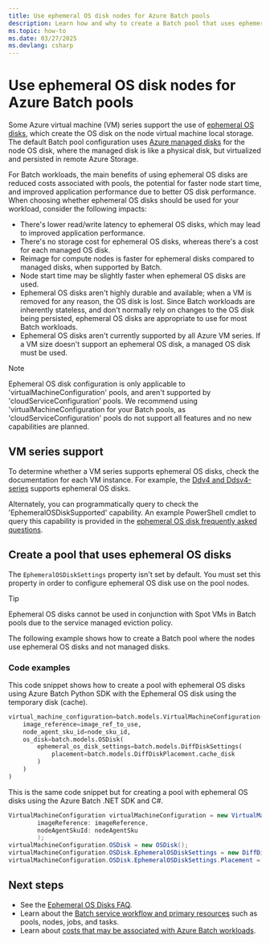 ```yaml
---
title: Use ephemeral OS disk nodes for Azure Batch pools
description: Learn how and why to create a Batch pool that uses ephemeral OS disk nodes.
ms.topic: how-to
ms.date: 03/27/2025
ms.devlang: csharp
---
```


# Use ephemeral OS disk nodes for Azure Batch pools

Some Azure virtual machine (VM) series support the use of [ephemeral OS disks](/azure/virtual-machines/ephemeral-os-disks), which create the OS disk on the node virtual machine local storage. The default Batch pool configuration uses [Azure managed disks](/azure/virtual-machines/managed-disks-overview) for the node OS disk, where the managed disk is like a physical disk, but virtualized and persisted in remote Azure Storage.

For Batch workloads, the main benefits of using ephemeral OS disks are reduced costs associated with pools, the potential for faster node start time, and improved application performance due to better OS disk performance. When choosing whether ephemeral OS disks should be used for your workload, consider the following impacts:

- There's lower read/write latency to ephemeral OS disks, which may lead to improved application performance.
- There's no storage cost for ephemeral OS disks, whereas there's a cost for each managed OS disk.
- Reimage for compute nodes is faster for ephemeral disks compared to managed disks, when supported by Batch.
- Node start time may be slightly faster when ephemeral OS disks are used.
- Ephemeral OS disks aren't highly durable and available; when a VM is removed for any reason, the OS disk is lost. Since Batch workloads are inherently stateless, and don't normally rely on changes to the OS disk being persisted, ephemeral OS disks are appropriate to use for most Batch workloads.
- Ephemeral OS disks aren't currently supported by all Azure VM series. If a VM size doesn't support an ephemeral OS disk, a managed OS disk must be used.

> [!NOTE]
> Ephemeral OS disk configuration is only applicable to 'virtualMachineConfiguration' pools, and aren't supported by 'cloudServiceConfiguration’ pools. We recommend using 'virtualMachineConfiguration for your Batch pools, as 'cloudServiceConfiguration' pools do not support all features and no new capabilities are planned.

## VM series support

To determine whether a VM series supports ephemeral OS disks, check the documentation for each VM instance. For example, the [Ddv4 and Ddsv4-series](/azure/virtual-machines/ddv4-ddsv4-series) supports ephemeral OS disks.

Alternately, you can programmatically query to check the 'EphemeralOSDiskSupported' capability. An example PowerShell cmdlet to query this capability is provided in the [ephemeral OS disk frequently asked questions](/azure/virtual-machines/ephemeral-os-disks-faq).

## Create a pool that uses ephemeral OS disks

The `EphemeralOSDiskSettings` property isn't set by default. You must set this property in order to configure ephemeral OS disk use on the pool nodes.

> [!TIP]
> Ephemeral OS disks cannot be used in conjunction with Spot VMs in Batch pools due to the service managed eviction policy.

The following example shows how to create a Batch pool where the nodes use ephemeral OS disks and not managed disks.

### Code examples

This code snippet shows how to create a pool with ephemeral OS disks using Azure Batch Python SDK with the Ephemeral OS disk using the temporary disk (cache).

```python
virtual_machine_configuration=batch.models.VirtualMachineConfiguration(
    image_reference=image_ref_to_use,
    node_agent_sku_id=node_sku_id,
    os_disk=batch.models.OSDisk(
        ephemeral_os_disk_settings=batch.models.DiffDiskSettings(
            placement=batch.models.DiffDiskPlacement.cache_disk
        )
    )
)
```

This is the same code snippet but for creating a pool with ephemeral OS disks using the Azure Batch .NET SDK and C#. 

```csharp
VirtualMachineConfiguration virtualMachineConfiguration = new VirtualMachineConfiguration(
        imageReference: imageReference,
        nodeAgentSkuId: nodeAgentSku
        );
virtualMachineConfiguration.OSDisk = new OSDisk();
virtualMachineConfiguration.OSDisk.EphemeralOSDiskSettings = new DiffDiskSettings();
virtualMachineConfiguration.OSDisk.EphemeralOSDiskSettings.Placement = DiffDiskPlacement.CacheDisk;
```

## Next steps

- See the [Ephemeral OS Disks FAQ](/azure/virtual-machines/ephemeral-os-disks-faq).
- Learn about the [Batch service workflow and primary resources](batch-service-workflow-features.md) such as pools, nodes, jobs, and tasks.
- Learn about [costs that may be associated with Azure Batch workloads](budget.md).
